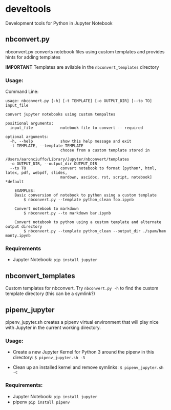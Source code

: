 # develtools
Development tools for Python in Jupyter Notebook

## nbconvert.py
nbconvert.py converts notebook files using custom templates and provides hints for adding templates

**IMPORTANT**
Templates are avilable in the `nbconvert_templates` directory

### Usage:
Command Line:

```
usage: nbconvert.py [-h] [-t TEMPLATE] [-o OUTPUT_DIR] [--to TO] input_file

convert jupyter notebooks using custom tempaltes

positional arguments:
  input_file            notebook file to convert -- required

optional arguments:
  -h, --help            show this help message and exit
  -t TEMPLATE, --template TEMPLATE
                        choose from a custom template stored in
                        /Users/aaronciuffo/Library/Jupyter/nbconvert/templates
  -o OUTPUT_DIR, --output_dir OUTPUT_DIR
  --to TO               convert notebook to format [python*, html, latex, pdf, webpdf, slides,
                        mardown, ascidoc, rst, script, notebook] *default

    EXAMPLES:
    Basic conversion of notebook to python using a custom template
        $ nbconvert.py --template python_clean foo.ipynb

    Convert notebook to markdown
        $ nbconvert.py --to markdown bar.ipynb

    Convert notebook to python using a custom template and alternate output directory
        $ nbconvert.py --template python_clean --output_dir ./spam/ham monty.ipynb
```

### Requirements
- Jupyter Notebook:
`pip install jupyter`

## nbconvert_templates
Custom templates for nbconvert. Try `nbconvert.py -h` to find the custom template directory (this can be a symlink?)

## pipenv_jupyter
pipenv_jupyter.sh creates a pipenv virtual environment that will play nice with Jupyter in the current working directory.

### Usage:
- Create a new Jupyter Kernel for Python 3 around the pipenv in this directory:
`$ pipenv_jupyter.sh -3`

- Clean up an installed kernel and remove symlinks:
`$ pipenv_jupyter.sh -c`

### Requirements:
- Jupyter Notebook:
`pip install jupyter`
- pipenv
`pip install pipenv`
